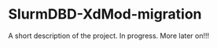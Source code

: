 SlurmDBD-XdMod-migration
==============================

A short description of the project.
In progress. More later on!!!
